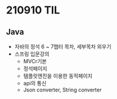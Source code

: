 # 210910 TIL
## Java
- 자바의 정석 6 ~ 7챕터 목차, 세부목차 외우기
- 스프링 입문강의
	- MVCr기본 
	- 정석페이지
	- 템플릿엔진을 이용한 동적페이지
	- api의 통신
	- Json converter, String converter
